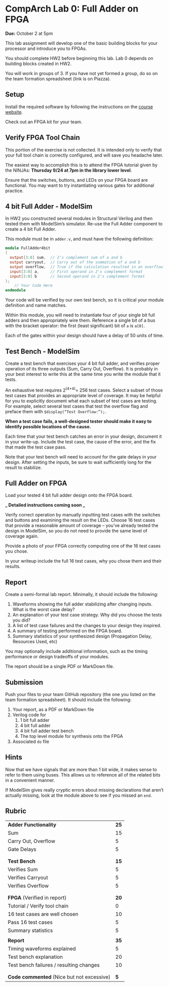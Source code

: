 # CompArch Lab 0: Full Adder on FPGA

**Due:** October 2 at 5pm

This lab assignment will develop one of the basic building blocks for your processor and introduce you to FPGAs.  

You should complete HW2 before beginning this lab.  Lab 0 depends on building blocks created in HW2.

You will work in groups of 3. If you have not yet formed a group, do so on the team formation spreadsheet (link is on Piazza).

## Setup ##

Install the required software by following the instructions on the [course website](https://sites.google.com/site/ca15fall/resources/fpga#TOC-Software).

Check out an FPGA kit for your team.

## Verify FPGA Tool Chain

This portion of the exercise is not collected.  It is intended only to verify that your full tool chain is correctly configured, and will save you headache later.

The easiest way to accomplish this is to attend the FPGA tutorial given by the NINJAs: **Thursday 9/24 at 7pm in the library lower level**.

Ensure that the switches, buttons, and LEDs on your FPGA board are functional. You may want to try instantiating various gates for additional practice.

## 4 bit Full Adder - ModelSim
In HW2 you constructed several modules in Structural Verilog and then tested them with ModelSim’s simulator.  Re-use the Full Adder component to create a 4 bit Full Adder.

This module must be in `adder.v`, and must have the following definition:

```verilog
module FullAdder4bit
(
  output[3:0] sum,  // 2's complement sum of a and b
  output carryout,  // Carry out of the summation of a and b
  output overflow,  // True if the calculation resulted in an overflow
  input[3:0] a,     // First operand in 2's complement format
  input[3:0] b      // Second operand in 2's complement format
);
    // Your Code Here
endmodule
```

Your code will be verified by our own test bench, so it is critical your module definition and name matches.

Within this module, you will need to instantiate four of your single bit full adders and then appropriately wire them.  Reference a single bit of a bus with the bracket operator:  the first (least significant) bit of `a` is `a[0]`.

Each of the gates within your design should have a delay of 50 units of time.


## Test Bench - ModelSim

Create a test bench that exercises your 4 bit full adder, and verifies proper operation of its three outputs (Sum, Carry Out, Overflow).  It is probably in your best interest to write this at the same time you write the module that it tests.

An exhaustive test requires 2<sup>(4+4)</sup>= 256 test cases. Select a subset of those test cases that provides an appropriate level of coverage.  It may be helpful for you to explicitly document what each subset of test cases are testing.  For example, select several test cases that test the overflow flag and preface them with `$display(“Test Overflow:”);`.

**When a test case fails, a well-designed tester should make it easy to identify possible locations of the cause.**

Each time that your test bench catches an error in your design, document it in your write-up.  Include the test case, the cause of the error, and the fix that made the test case pass.

Note that your test bench will need to account for the gate delays in your design.  After setting the inputs, be sure to wait sufficiently long for the result to stabilize.


## Full Adder on FPGA

Load your tested 4 bit full adder design onto the FPGA board. 

**_ Detailed instructions coming soon _**

Verify correct operation by manually inputting test cases with the switches and buttons and examining the result on the LEDs.  Choose 16 test cases that provide a reasonable amount of coverage – you’ve already tested the design in ModelSim, so you do not need to provide the same level of coverage again.

Provide a photo of your FPGA correctly computing one of the 16 test cases you chose.

In your writeup include the full 16 test cases, why you chose them and their results.


## Report
Create a semi-formal lab report.  Minimally, it should include the following:

1.	Waveforms showing the full adder stabilizing after changing inputs.  What is the worst case delay?
1.	An explanation of your test case strategy.  Why did you choose the tests you did?
1.	A list of test case failures and the changes to your design they inspired.
1.	A summary of testing performed on the FPGA board.
1.	Summary statistics of your synthesized design (Propagation Delay, Resources Used, etc)

You may optionally include additional information, such as the timing performance or design tradeoffs of your modules.

The report should be a single PDF or MarkDown file.


## Submission
Push your files to your team GitHub repository (the one you listed on the team formation spreadsheet). It should include the following:

1.	Your report, as a PDF or MarkDown file
1.	Verilog code for
    1.	1 bit full adder
    1.	4 bit full adder
    1.	4 bit full adder test bench
    1.	The top level module for synthesis onto the FPGA
1.	Associated `do` file


## Hints
Now that we have signals that are more than 1 bit wide, it makes sense to refer to them using buses.  This allows us to reference all of the related bits in a convenient manner. 

If ModelSim gives really cryptic errors about missing declarations that aren’t actually missing, look at the module above to see if you missed an `end`.

## Rubric

<table>
<tr><td><b>Adder Functionality</b></td><td>	<b>25</b></td></tr>
<tr><td>Sum	</td><td>15</td></tr>
<tr><td>Carry Out, Overflow	</td><td>5</td></tr>
<tr><td>Gate Delays</td><td>5</td></tr>
<tr><td/><td/></tr>
<tr><td/><td/></tr>

<tr><td><b>Test Bench</b></td><td>	<b>	15	</b></td></tr>
<tr><td>Verifies Sum</td><td>5</td></tr>
<tr><td>Verifies Carryout</td><td>5</td></tr>
<tr><td>Verifies Overflow</td><td>5</td></tr>
<tr><td/><td/></tr>
<tr><td/><td/></tr>

<tr><td><b>FPGA</b> (Verified in report)</td><td><b>20</b></td></tr>
<tr><td>Tutorial / Verify tool chain</td><td>0</td></tr>
<tr><td>16 test cases are well chosen</td><td>10</td></tr>
<tr><td>Pass 16 test cases</td><td>5</td></tr>
<tr><td>Summary statistics</td><td>5</td></tr>
<tr><td/><td/></tr>

<tr><td><b>Report</b></td><td><b>35</b></td></tr>
<tr><td>Timing waveforms explained</td><td>5</td></tr>
<tr><td>Test bench explanation</td><td>20</td></tr>
<tr><td>Test bench failures / resulting changes</td><td>10</td></tr>
<tr><td/><td/></tr>
<tr><td/><td/></tr>

<tr><td> <b> Code commented</b> (Nice but not excessive)</td><td><b>5</b></td></tr>
</table>
